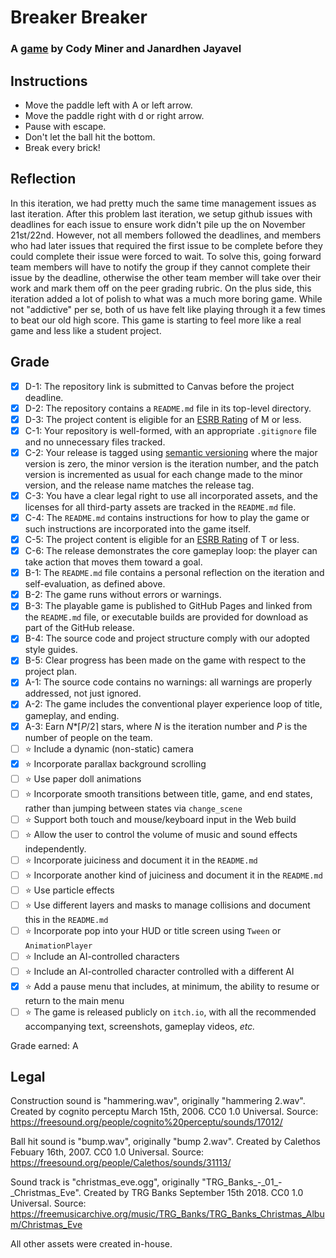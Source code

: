 # Breaker Breaker
### A [game](https://bsu-cs315.github.io/FP-Breaker-Breaker/) by Cody Miner and Janardhen Jayavel
## Instructions
- Move the paddle left with A or left arrow.
- Move the paddle right with d or right arrow.
- Pause with escape.
- Don't let the ball hit the bottom.
- Break every brick!

## Reflection
In this iteration, we had pretty much the same time management issues as last iteration. After this problem last iteration, we setup github issues with deadlines for each issue to ensure work didn't pile up the on November 21st/22nd. However, not all members followed the deadlines, and members who had later issues that required the first issue to be complete before they could complete their issue were forced to wait. To solve this, going forward team members will have to notify the group if they cannot complete their issue by the deadline, otherwise the other team member will take over their work and mark them off on the peer grading rubric.
On the plus side, this iteration added a lot of polish to what was a much more boring game. While not "addictive" per se, both of us have felt like playing through it a few times to beat our old high score. This game is starting to feel more like a real game and less like a student project.

## Grade
- [X] D-1: The repository link is submitted to Canvas before the project deadline.
- [X] D-2: The repository contains a <code>README.md</code> file in its top-level directory.
- [X] D-3: The project content is eligible for an <a href="https://www.esrb.org/ratings-guide/">ESRB Rating</a> of M or less.
- [X] C-1: Your repository is well-formed, with an appropriate <code>.gitignore</code> file and no unnecessary files tracked.
- [X] C-2: Your release is tagged using <a href="https://semver.org/">semantic versioning</a> where the major version is zero, the minor version is the iteration number, and the patch version is incremented as usual for each change made to the minor version, and the release name matches the release tag.
- [X] C-3: You have a clear legal right to use all incorporated assets, and the licenses for all third-party assets are tracked in the <code>README.md</code> file.
- [X] C-4: The <code>README.md</code> contains instructions for how to play the game or such instructions are incorporated into the game itself.
- [X] C-5: The project content is eligible for an <a href="https://www.esrb.org/ratings-guide/">ESRB Rating</a> of T or less.
- [X] C-6: The release demonstrates the core gameplay loop: the player can take action that moves them toward a goal.
- [X] B-1: The <code>README.md</code> file contains a personal reflection on the iteration and self-evaluation, as defined above.
- [X] B-2: The game runs without errors or warnings.
- [X] B-3: The playable game is published to GitHub Pages and linked from the <code>README.md</code> file, or executable builds are provided for download as part of the GitHub release.
- [X] B-4: The source code and project structure comply with our adopted style guides.
- [X] B-5: Clear progress has been made on the game with respect to the project plan.
- [X] A-1: The source code contains no warnings: all warnings are properly addressed, not just ignored.
- [X] A-2: The game includes the conventional player experience loop of title, gameplay, and ending.
- [X] A-3: Earn <em>N</em>*&lceil;<em>P</em>/2&rceil; stars, where <em>N</em> is the iteration number and <em>P</em> is the number of people on the team.
- [ ] ⭐ Include a dynamic (non-static) camera
- [X] ⭐ Incorporate parallax background scrolling
- [ ] ⭐ Use paper doll animations
- [ ] ⭐ Incorporate smooth transitions between title, game, and end states, rather than jumping between states via <code>change_scene</code>
- [ ] ⭐ Support both touch and mouse/keyboard input in the Web build
- [ ] ⭐ Allow the user to control the volume of music and sound effects independently.
- [ ] ⭐ Incorporate juiciness and document it in the <code>README.md</code>
- [ ] ⭐ Incorporate another kind of juiciness and document it in the <code>README.md</code>
- [ ] ⭐ Use particle effects
- [ ] ⭐ Use different layers and masks to manage collisions and document this in the <code>README.md</code>
- [ ] ⭐ Incorporate pop into your HUD or title screen using <code>Tween</code> or <code>AnimationPlayer</code>
- [ ] ⭐ Include an AI-controlled characters
- [ ] ⭐ Include an AI-controlled character controlled with a different AI
- [X] ⭐ Add a pause menu that includes, at minimum, the ability to resume or return to the main menu
- [ ] ⭐ The game is released publicly on <code>itch.io</code>, with all the recommended accompanying text, screenshots, gameplay videos, <i>etc.</i>

Grade earned: A

## Legal

Construction sound is "hammering.wav", originally "hammering 2.wav". Created by cognito perceptu March 15th, 2006. CC0 1.0 Universal. Source: https://freesound.org/people/cognito%20perceptu/sounds/17012/

Ball hit sound is "bump.wav", originally "bump 2.wav". Created by Calethos Febuary 16th, 2007. CC0 1.0 Universal. Source: https://freesound.org/people/Calethos/sounds/31113/

Sound track is "christmas_eve.ogg", originally "TRG_Banks\_-\_01\_-\_Christmas_Eve". Created by TRG Banks September 15th 2018. CC0 1.0 Universal. Source: https://freemusicarchive.org/music/TRG_Banks/TRG_Banks_Christmas_Album/Christmas_Eve

All other assets were created in-house.



